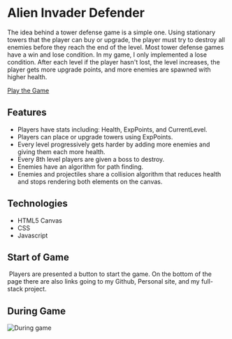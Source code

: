 # Alien Invader Defender
The idea behind a tower defense game is a simple one. Using stationary towers that the player can buy or upgrade, the player must try to destroy all enemies before they reach the end of the level. Most tower defense games have a win and lose condition. In my game, I only implemented a lose condition. After each level if the player hasn't lost, the level increases, the player gets more upgrade points, and more enemies are spawned with higher health.

[Play the Game](https://michaelwhitney93.github.io/AlienInvaderDefender/app/)

## Features
* Players have stats including: Health, ExpPoints, and CurrentLevel.
* Players can place or upgrade towers using ExpPoints.
* Every level progressively gets harder by adding more enemies and giving them each more health.
* Every 8th level players are given a boss to destroy.
* Enemies have an algorithm for path finding.
* Enemies and projectiles share a collision algorithm that reduces health and stops rendering both elements on the canvas.

## Technologies
* HTML5 Canvas
* CSS
* Javascript

## Start of Game
<img>
Players are presented a button to start the game. On the bottom of the page there are also links going to my Github, Personal site, and my full-stack project. 

## During Game
![During game]()


